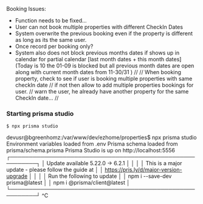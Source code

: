 Booking Issues:
* Function <generateBlockedPeriods> needs to be fixed...
* User can not book multiple properties with different CheckIn Dates
*   System overwrite the previous booking even if the property is different as long as its the same user.
*   Once record per booking only?
*   System also does not block previous months dates if shows up in calendar for partial calendar [last month dates + this month dates] (Today is 10 the 01-09 is blocked but all previous month dates are open along with current month dates from 11-30/31 )
//
// When booking property, check to see if user is booking multiple properties with same checkIn date
//  if not then allow to add multiple properties bookings for user. 
//  warn the user, he already have another property for the same CheckIn date...
//


### Starting prisma studio
`$ npx prisma studio`

devusr@bgreenhomz:/var/www/dev/ezhome/properties$  npx prisma studio    
Environment variables loaded from .env
Prisma schema loaded from prisma/schema.prisma
Prisma Studio is up on http://localhost:5556
┌─────────────────────────────────────────────────────────┐
│  Update available 5.22.0 -> 6.2.1                       │
│                                                         │
│  This is a major update - please follow the guide at    │
│  https://pris.ly/d/major-version-upgrade                │
│                                                         │
│  Run the following to update                            │
│    npm i --save-dev prisma@latest                       │
│    npm i @prisma/client@latest                          │
└─────────────────────────────────────────────────────────┘
^C

